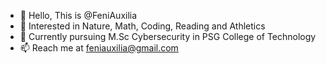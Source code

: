 - 👋 Hello, This is @FeniAuxilia
- 👀 Interested in Nature, Math, Coding, Reading and Athletics
- 🌱 Currently pursuing M.Sc Cybersecurity in PSG College of Technology
- 📫 Reach me at feniauxilia@gmail.com
